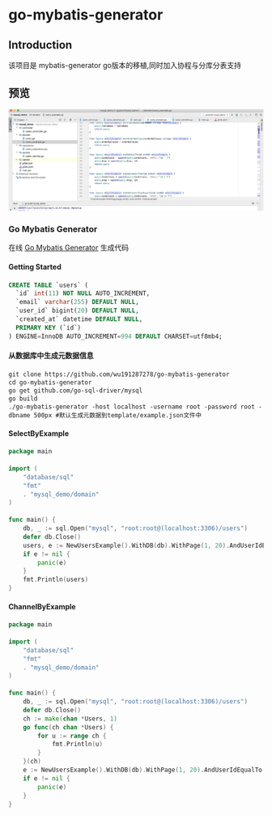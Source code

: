 # go-mybatis-generator

## Introduction

该项目是 mybatis-generator go版本的移植,同时加入协程与分库分表支持

## 预览

![preview](./images/preview.jpg)


### Go Mybatis Generator

在线 [Go Mybatis Generator](https://wu191287278.github.io/go-mybatis-generator/index.html) 生成代码


#### Getting Started

```sql
CREATE TABLE `users` (
  `id` int(11) NOT NULL AUTO_INCREMENT,
  `email` varchar(255) DEFAULT NULL,
  `user_id` bigint(20) DEFAULT NULL,
  `created_at` datetime DEFAULT NULL,
  PRIMARY KEY (`id`)
) ENGINE=InnoDB AUTO_INCREMENT=994 DEFAULT CHARSET=utf8mb4;
```


#### 从数据库中生成元数据信息
```
git clone https://github.com/wu191287278/go-mybatis-generator
cd go-mybatis-generator
go get github.com/go-sql-driver/mysql
go build
./go-mybatis-generator -host localhost -username root -password root -dbname 500px #默认生成元数据到template/example.json文件中
```

#### SelectByExample
```go
package main

import (
	"database/sql"
	"fmt"
	. "mysql_demo/domain"
)

func main() {
	db, _ := sql.Open("mysql", "root:root@(localhost:3306)/users")
	defer db.Close()
	users, e := NewUsersExample().WithDB(db).WithPage(1, 20).AndUserIdEqualTo(1).AndEmailLike("%@qq.com").SelectByExample()
	if e != nil {
		panic(e)
	}
	fmt.Println(users)
}

```

#### ChannelByExample

```go
package main

import (
	"database/sql"
	"fmt"
	. "mysql_demo/domain"
)

func main() {
	db, _ := sql.Open("mysql", "root:root@(localhost:3306)/users")
	defer db.Close()
	ch := make(chan *Users, 1)
	go func(ch chan *Users) {
		for u := range ch {
			fmt.Println(u)
		}
	}(ch)
	e := NewUsersExample().WithDB(db).WithPage(1, 20).AndUserIdEqualTo(1).SelectChannel(ch)
	if e != nil {
		panic(e)
	}
}

```
